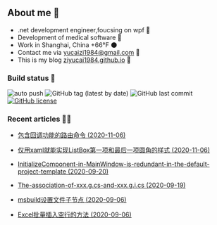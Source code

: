 ﻿
<!--
11/15/2020 11:07:25(UTC)
-->
## About me 🚩
- .net development engineer,foucsing on wpf 🎨
- Development of medical software 💊
- Work in Shanghai, China +66°F 🌑
- Contact me via yucaizi1984@gmail.com 📧
- This is my blog [ziyucai1984.github.io](https://ziyucai1984.github.io/) 🐌

### Build status 🚀

![auto push](https://github.com/ZiYuCai1984/ZiYuCai1984.Internal/workflows/auto%20push/badge.svg?branch=master) ![GitHub tag (latest by date)](https://img.shields.io/github/v/tag/ZiYuCai1984/ZiYuCai1984) ![GitHub last commit](https://img.shields.io/github/last-commit/ZiYuCai1984/ZiYuCai1984) [![GitHub license](https://img.shields.io/github/license/ZiYuCai1984/ZiYuCai1984)](https://github.com/ZiYuCai1984/ZiYuCai1984)
### Recent articles ✍🏽

- [包含回调功能的路由命令 (2020-11-06)](https://ziyucai1984.github.io/2020/11/06/包含回调功能的路由命令)

- [仅用xaml就能实现ListBox第一项和最后一项圆角的样式 (2020-11-06)](https://ziyucai1984.github.io/2020/11/06/仅用xaml就能实现ListBox第一项和最后一项圆角的样式)

- [InitializeComponent-in-MainWindow-is-redundant-in-the-default-project-template (2020-09-20)](https://ziyucai1984.github.io/2020/09/20/InitializeComponent-in-MainWindow-is-redundant-in-the-default-project-template)

- [The-association-of-xxx.g.cs-and-xxx.g.i.cs (2020-09-19)](https://ziyucai1984.github.io/2020/09/19/The-association-of-xxx.g.cs-and-xxx.g.i.cs)

- [msbuild设置文件子节点 (2020-09-06)](https://ziyucai1984.github.io/2020/09/06/msbuild设置文件子节点)

- [Excel批量插入空行的方法 (2020-09-06)](https://ziyucai1984.github.io/2020/09/06/Excel批量插入空行的方法)



